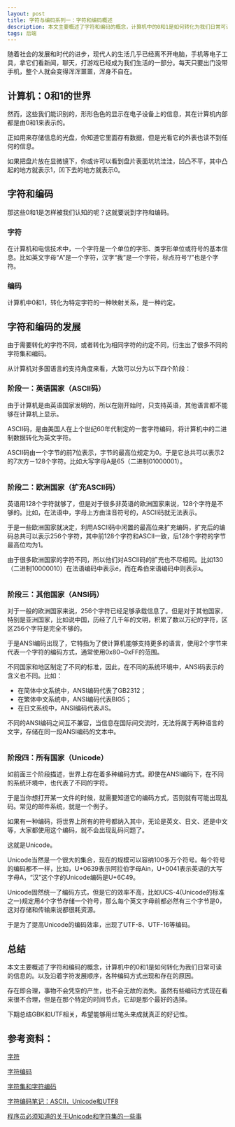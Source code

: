 ```yaml
---
layout: post
title: 字符与编码系列一：字符和编码概述
description: 本文主要概述了字符和编码的概念，计算机中的0和1是如何转化为我们日常可读的信息的。以及沿着字符发展顺序，各种编码方式出现和存在的原因。
tags: 后端
---
```


随着社会的发展和时代的进步，现代人的生活几乎已经离不开电脑，手机等电子工具，拿它们看新闻，聊天，打游戏已经成为我们生活的一部分。每天只要出门没带手机，整个人就会变得浑浑噩噩，浑身不自在。

## **计算机：0和1的世界**

然而，这些我们能识别的，形形色色的显示在电子设备上的信息，其在计算机内部都是由0和1来表示的。

正如用来存储信息的光盘，你知道它里面存有数据，但是光看它的外表也读不到任何的信息。

如果把盘片放在显微镜下，你或许可以看到盘片表面坑坑洼洼，凹凸不平，其中凸起的地方就表示1，凹下去的地方就表示0。

## **字符和编码**

那这些0和1是怎样被我们认知的呢？这就要说到字符和编码。

### **字符**

在计算机和电信技术中，一个字符是一个单位的字形、类字形单位或符号的基本信息。比如英文字母“A”是一个字符，汉字“我”是一个字符，标点符号“/”也是个字符。

### **编码**

计算机中0和1，转化为特定字符的一种映射关系，是一种约定。

## **字符和编码的发展**

由于需要转化的字符不同，或者转化为相同字符的约定不同，衍生出了很多不同的字符集和编码。

从计算机对多国语言的支持角度来看，大致可以分为以下四个阶段：

### **阶段一：英语国家（ASCII码）**

由于计算机是由英语国家发明的，所以在刚开始时，只支持英语，其他语言都不能够在计算机上显示。

ASCII码，是由美国人在上个世纪60年代制定的一套字符编码，将计算机中的二进制数据转化为英文字符。

ASCII码由一个字节的前7位表示，字节的最高位规定为0。于是它总共可以表示2的7次方－128个字符。比如大写字母A是65（二进制01000001）。

<img alt="" src="/assets/img/2015-7-24/ascii.jpg"/>

### **阶段二：欧洲国家（扩充ASCII码）**

英语用128个字符就够了，但是对于很多非英语的欧洲国家来说，128个字符是不够的。比如，在法语中，字母上方由注音符号的，ASCII码就无法表示。

于是一些欧洲国家就决定，利用ASCII码中闲置的最高位来扩充编码，扩充后的编码总共可以表示256个字符，其中前128个字符和ASCII一致，后128个字符的字节最高位均为1。

由于很多欧洲国家的字符不同，所以他们对ASCII码的扩充也不尽相同。比如130（二进制10000010）在法语编码中表示é，而在希伯来语编码中则表示ג。

<img alt="" src="/assets/img/2015-7-24/ascii-extend.jpg"/>

### **阶段三：其他国家（ANSI码）**

对于一般的欧洲国家来说，256个字符已经足够承载信息了。但是对于其他国家，特别是亚洲国家，比如说中国，历经了几千年的文明，积累了数以万纪的字符，区区256个字符是完全不够的。

于是ANSI编码出现了，它特指为了使计算机能够支持更多的语言，使用2个字节来代表一个字符的编码方式，通常使用0x80~0xFF的范围。

不同国家和地区制定了不同的标准，因此，在不同的系统环境中，ANSI码表示的含义也不同。比如：

* 在简体中文系统中，ANSI编码代表了GB2312；
* 在繁体中文系统中，ANSI编码代表BIG5；
* 在日文系统中，ANSI编码代表JIS。

不同的ANSI编码之间互不兼容，当信息在国际间交流时，无法将属于两种语言的文字，存储在同一段ANSI编码的文本中。

<img alt="" src="/assets/img/2015-7-24/gb2312.png"/>

### **阶段四：所有国家（Unicode）**

如前面三个阶段描述，世界上存在着多种编码方式。即使在ANSI编码下，在不同的系统环境中，也代表了不同的字符。

于是当你想打开某一文件的时候，就需要知道它的编码方式，否则就有可能出现乱码。常见的邮件系统，就是一个例子。

如果有一种编码，将世界上所有的符号都纳入其中，无论是英文、日文、还是中文等，大家都使用这个编码，就不会出现乱码问题了。

这就是Unicode。

Unicode当然是一个很大的集合，现在的规模可以容纳100多万个符号。每个符号的编码都不一样，比如，U+0639表示阿拉伯字母Ain，U+0041表示英语的大写字母A，“汉”这个字的Unicode编码是U+6C49。

Unicode固然统一了编码方式，但是它的效率不高，比如UCS-4(Unicode的标准之一)规定用4个字节存储一个符号，那么每个英文字母前都必然有三个字节是0，这对存储和传输来说都很耗资源。

于是为了提高Unicode的编码效率，出现了UTF-8、UTF-16等编码。

## **总结**

本文主要概述了字符和编码的概念，计算机中的0和1是如何转化为我们日常可读的信息的。以及沿着字符发展顺序，各种编码方式出现和存在的原因。

存在即合理，事物不会凭空的产生，也不会无故的消失。虽然有些编码方式现在看来很不合理，但是在那个特定的时间节点，它却是那个最好的选择。

下期总结GBK和UTF相关，希望能够用烂笔头来成就真正的好记性。


## **参考资料**：

[字符](http://baike.baidu.com/link?url=11HlqOpiq0RfRLY0Wo20s-Ir2Juj6-fTHnJi7QOuEebBoSU-egd_1rpaqilZPt7kQREKEwBUNkOjNrWMgeZZqK)

[字符编码](http://baike.baidu.com/link?url=2t4g7s8OR-KwDo0unjuW928T6xrXCTzRQU277K81J-e687eOjDA6O39nuuHWWVtDBpm32dtok18X70VLGoCiFa#7)

[字符集和字符编码](http://www.cnblogs.com/skynet/archive/2011/05/03/2035105.html#_3.1.UCS_&_UNICODE)

[字符编码笔记：ASCII，Unicode和UTF8](http://www.ruanyifeng.com/blog/2007/10/ascii_unicode_and_utf-8.html)

[程序员必须知道的关于Unicode和字符集的一些事](http://www.joelonsoftware.com/articles/Unicode.html)
